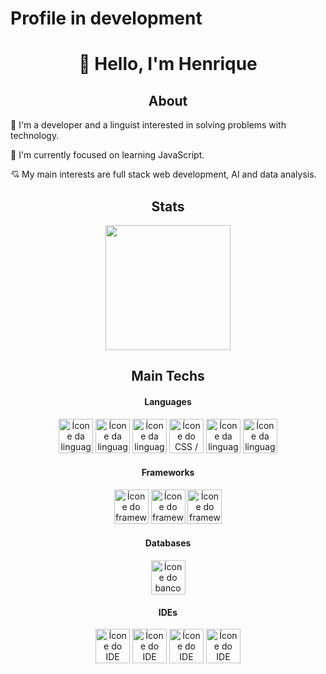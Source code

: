 # Profile in development

<div> <!-- Presentation -->
    <h1 align="center">👋 Hello, I'm Henrique</h1>
    <h2 align="center">About</h2>
    <p>📖 I'm a developer and a linguist interested in solving problems with technology.</p>
    <p>🌱 I'm currently focused on learning JavaScript.</p>
    <p>💘 My main interests are full stack web development, AI and data analysis.</p>
</div>

<div align="center"> <!-- Most used languages -->
    <article>
        <h2>Stats</h2>
        <img 
            height="200em" 
            src="https://github-readme-stats.vercel.app/api/top-langs/?username=HenriqueMN&layout=compact&langs_count=7&theme=catppuccin_latte"/>
    </article>
    <article>
        <h2>Main Techs</h2>
        <div>
            <h4>Languages</h4>
            <img 
                alt="Ícone da linguagem Java / Java language icon" 
                height="55" width="55" 
                src="https://cdn.jsdelivr.net/gh/devicons/devicon@latest/icons/java/java-original.svg" 
            />
            <img 
                alt="Ícone da linguagem R / R language icon" 
                height="55" width="55" 
                src="https://cdn.jsdelivr.net/gh/devicons/devicon@latest/icons/r/r-original.svg" 
            />
            <img 
                alt="Ícone da linguagem HTML5 / HTML5 language icon"
                height="55" width="55" 
                src="https://cdn.jsdelivr.net/gh/devicons/devicon@latest/icons/html5/html5-original.svg" 
            />
            <img 
                alt="Ícone do CSS / CSS icon" 
                height="55" width="55" 
                src="https://cdn.jsdelivr.net/gh/devicons/devicon@latest/icons/css3/css3-original.svg" 
            />
            <img 
                alt="Ícone da linguagem JavaScript / JavaScript language icon" 
                height="55" width="55" 
                src="https://cdn.jsdelivr.net/gh/devicons/devicon@latest/icons/javascript/javascript-original.svg" 
            />
            <img 
                alt="Ícone da linguagem JavaScript / JavaScript language icon" 
                height="55" width="55" 
                src="https://cdn.jsdelivr.net/gh/devicons/devicon@latest/icons/typescript/typescript-original.svg" 
            />
      </div>
      <div>
        <h4>Frameworks</h4>
        <img 
            alt="Ícone do framework Spring / Spring framework icon" 
            height="55" width="55" 
            src="https://cdn.jsdelivr.net/gh/devicons/devicon@latest/icons/spring/spring-original.svg" 
        />
        <img 
            alt="Ícone do framework React / React framework icon" 
            height="55" width="55" 
            src="https://cdn.jsdelivr.net/gh/devicons/devicon@latest/icons/react/react-original.svg" 
        />
        <img 
            alt="Ícone do framework Angular / Angular framework icon" 
            height="55" width="55" 
            src="https://cdn.jsdelivr.net/gh/devicons/devicon@latest/icons/angular/angular-original.svg"
        />
    </div>
    <div>
        <h4>Databases</h4>
        <img 
            alt="Ícone do banco de dados MySQL / MySQL database icon" 
            height="55" width="55" 
            src="https://cdn.jsdelivr.net/gh/devicons/devicon@latest/icons/mysql/mysql-original.svg"
        />
    </div>
    <div>
        <h4>IDEs</h4>
        <img 
            alt="Ícone do IDE VSCode / VSCode IDE icon" 
            height="55" width="55" 
            src="https://cdn.jsdelivr.net/gh/devicons/devicon@latest/icons/vscode/vscode-original.svg"
        />
        <img 
            alt="Ícone do IDE Eclipse / Eclipse IDE icon" 
            height="55" width="55" 
            src="https://cdn.jsdelivr.net/gh/devicons/devicon@latest/icons/eclipse/eclipse-original.svg"
        />
        <img 
            alt="Ícone do IDE RStudio / RStudio IDE icon" 
            height="55" width="55" 
            src="https://cdn.jsdelivr.net/gh/devicons/devicon@latest/icons/rstudio/rstudio-original.svg"
        />
        <img 
            alt="Ícone do IDE NetBeans / NetBeans IDE icon" 
            height="55" width="55" 
            src="https://netbeans.apache.org/_/images/apache-netbeans.svg"
        />
    </div>
  </article>
</div>
